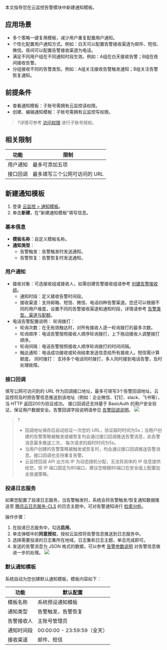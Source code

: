 本文指导您在云监控告警模块中新建通知模板。

## 应用场景

- 多个策略一键复用模板，减少用户重复配置用户通知。
- 个性化配置用户通知方式。例如：白天可以配置告警接收渠道为邮件、短信、微信。夜间可以配置告警接收渠道为电话。
- 满足不同用户组在不同通知时段生效。例如：A组在白天接收告警；B组在夜间接收告警。
- 分组接收不同的告警类型。例如：A组关注接收告警触发通知；B组关注告警恢复通知。

## 前提条件

- 查看通知模板：子账号需拥有云监控读权限。
- 创建、编辑通知模板：子账号需拥有云监控写权限。

>?详情可参考 [访问权限](https://cloud.tencent.com/document/product/248/45428) 进行子账号授权。

## 相关限制

| 功能     | 限制                        |
| -------- | --------------------------- |
| 用户通知 | 最多可添加五项              |
| 接口回调 | 最多填写三个公网可访问的 URL |

## 新建通知模板


1. 登录 [云监控  > 通知模板](https://console.cloud.tencent.com/monitor/alarm/notice)。
2. 单击**新建**，在“新建通知模板”填写信息。

### 基本信息
- **模板名称**：自定义模板名称。
- **通知类型**：
     - 告警触发：告警触发时发送通知。
     - 告警恢复：告警恢复时发送通知。

### 用户通知
  - 接收对象：可选接收组或接收人，如需创建告警接收组请参考 [创建告警接收组](https://cloud.tencent.com/document/product/248/6217)。
    - 通知时段：定义接收告警时间段。
    - 接收渠道：支持邮箱、短信、微信、电话四种告警渠道。您还可以根据不同的用户维度，设置不同的告警接收渠道和通知时段，详情请参考 [告警类型、渠道与配额](https://cloud.tencent.com/document/product/248/17705)。
  - 电话告警配置说明：
     轮询拨打：
	- 轮询次数：在无有效触达时，对所有接收人逐一轮询拨打的最多次数。
	- 轮询顺序：电话告警按照接收人顺序轮询拨打，上下拖动接收人调整拨打顺序。
	- 轮询间隔：电话告警按照接收人顺序轮询拨打的时间间隔。
	- 触达通知：电话成功接收或轮询结束发送信息给所有接收人。短信需计算额度。
     同时拨打：
     支持多个电话同时拨打，多人同时接到电话告警，及时处理故障。
			

### 接口回调
填写公网可访问到的 URL 作为回调接口地址，最多可填写3个告警回调地址。云监控将及时把告警信息推送到该地址（例如：企业微信、钉钉、slack、飞书等），当 HTTP 返回200为验证成功。
接口回调还支持基于 BasicAuth 的用户安全验证，保证用户数据安全。告警回调字段说明请参见 [告警回调说明](https://cloud.tencent.com/document/product/248/50409#.E5.91.8A.E8.AD.A6.E5.9B.9E.E8.B0.83.E5.8F.82.E6.95.B0.E8.AF.B4.E6.98.8E)。
![](https://qcloudimg.tencent-cloud.cn/raw/04fd8b48eb12f5579475fb980b2f5423.png)

> ? 
> - 回调地址保存后自动验证一次您的 URL，验证超时时间为5s；当用户创建的告警策略被触发或被恢复均会通过接口回调推送告警消息，此告警消息最多推送三次， 每次请求的超时时间为5s。
> - 当用户创建的告警策略被触发或恢复时，均会通过接口回调推送告警消息。接口回调也支持重复告警。
> - 云监控回调 API 出方向 IP 为动态随机分配，无法将具体的 IP 信息提供给您，但 IP 端口固定为80端口，建议您根据80端口在安全组上配置加全放通策略。

### 投递日志服务
如果您配置了投递日志服务，当告警触发时，系统会将告警触发/恢复通知数据推送至 [腾讯云日志服务-CLS](https://cloud.tencent.com/document/product/614) 的日志主题中。可对告警通知进行 [检索分析](https://cloud.tencent.com/document/product/614/12503)。

操作步骤：
1. 在投递日志服务中，勾选**启用**。
2. 单击弹框中的**同意授权**，授权云监控将告警信息推送到日志服务中。
3. 选择需要投递的日志集所在地域，日志集和日志主题，单击完成即可。
4. 发送的告警消息为 JSON 格式的数据，可以参考 [告警参数说明](https://cloud.tencent.com/document/product/248/50409#.E6.8C.87.E6.A0.87.E5.91.8A.E8.AD.A6) 对告警信息做进一步的处理。
![](https://qcloudimg.tencent-cloud.cn/raw/4ff44c67bd9097ed74bf68140b410243.png)

### 默认通知模板

系统自动为您创建默认通知模板，模板内容如下：

| 功能       | 默认配置                    |
| ---------- | --------------------------- |
| 模板名称   | 系统预设通知模板            |
| 通知类型   | 告警触发，告警恢复          |
| 告警接收人 | 主账号管理员                |
| 通知时间段 | 00:00:00 - 23:59:59（全天） |
| 接收渠道   | 邮件、短信                  |
